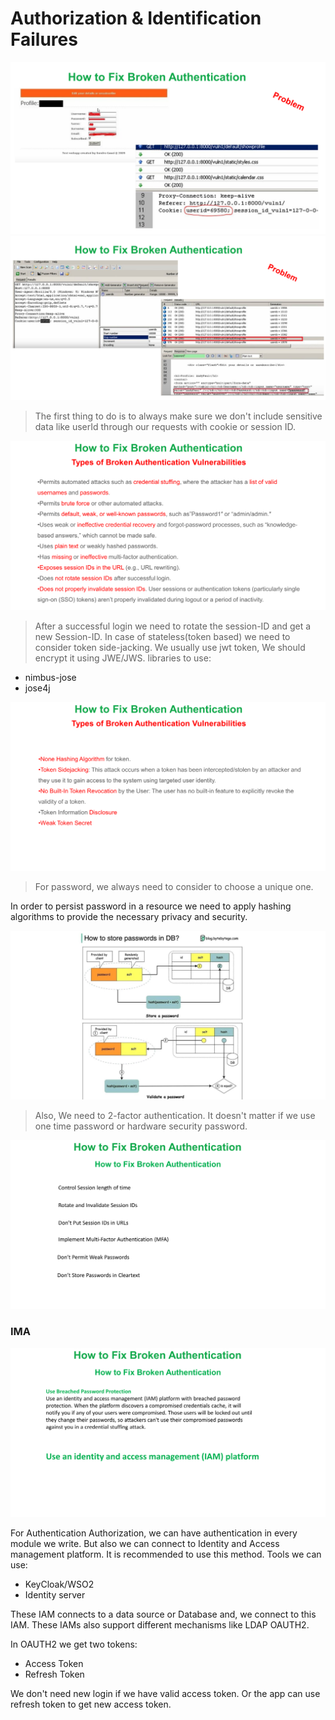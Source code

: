 # Authorization & Identification Failures

![](../../pics/sematec-brokenIA1.png)
![](../../pics/sematec-brokenIA2.png)

> The first thing to do is to always make sure we don't include sensitive data like userId through our requests with
> cookie or session ID.

![](../../pics/sematec-brokenIA3.png)

> After a successful login we need to rotate the session-ID and get a new Session-ID.
> In case of stateless(token based) we need to consider token side-jacking. We usually use jwt token, We should encrypt
> it using JWE/JWS. libraries to use:

* nimbus-jose
* jose4j

![](../../pics/sematec-brokenIA4.png)

> For password, we always need to consider to choose a unique one.

In order to persist password in a resource we need to apply hashing algorithms to provide the necessary privacy and
security.

![](../../pics/sematec-hashing1.png)

> Also, We need to 2-factor authentication. It doesn't matter if we use one time password or hardware security password.

![](../../pics/sematec-brokenIA5.png)

### IMA

![](../../pics/sematec-brokenIA6.png)

For Authentication Authorization, we can have authentication in every module we write. But also we can connect to
Identity and Access management platform. It is recommended to use this method. Tools we can use:

* KeyCloak/WSO2
* Identity server

These IAM connects to a data source or Database and, we connect to this IAM.
These IAMs also support different mechanisms like LDAP OAUTH2.

In OAUTH2 we get two tokens:

* Access Token
* Refresh Token

We don't need new login if we have valid access token. Or the app can use refresh token to get new access token.
